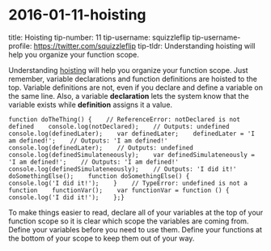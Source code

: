# 2016-01-11-hoisting

title: Hoisting tip-number: 11 tip-username: squizzleflip tip-username-profile: https://twitter.com/squizzleflip tip-tldr: Understanding hoisting will help you organize your function scope.

Understanding [hoisting](https://developer.mozilla.org/en-US/docs/Web/JavaScript/Reference/Statements/var#var_hoisting) will help you organize your function scope. Just remember, variable declarations and function definitions are hoisted to the top. Variable definitions are not, even if you declare and define a variable on the same line. Also, a variable **declaration** lets the system know that the variable exists while **definition** assigns it a value.

```
function doTheThing() {    // ReferenceError: notDeclared is not defined    console.log(notDeclared);    // Outputs: undefined    console.log(definedLater);    var definedLater;    definedLater = 'I am defined!';    // Outputs: 'I am defined!'    console.log(definedLater);    // Outputs: undefined    console.log(definedSimulateneously);    var definedSimulateneously = 'I am defined!';    // Outputs: 'I am defined!'    console.log(definedSimulateneously);    // Outputs: 'I did it!'    doSomethingElse();    function doSomethingElse() {        console.log('I did it!');    }    // TypeError: undefined is not a function    functionVar();    var functionVar = function () {        console.log('I did it!');    };}
```

To make things easier to read, declare all of your variables at the top of your function scope so it is clear which scope the variables are coming from. Define your variables before you need to use them. Define your functions at the bottom of your scope to keep them out of your way.